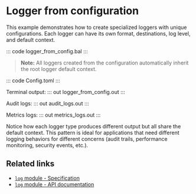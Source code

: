 # Logger from configuration

This example demonstrates how to create specialized loggers with unique configurations. Each logger can have its own format, destinations, log level, and default context.

::: code logger_from_config.bal :::

> **Note:** All loggers created from the configuration automatically inherit the root logger default context.

::: code Config.toml :::

Terminal output:
::: out logger_from_config.out :::

Audit logs:
::: out audit_logs.out :::

Metrics logs:
::: out metrics_logs.out :::

Notice how each logger type produces different output but all share the default context. This pattern is ideal for applications that need different logging behaviors for different concerns (audit trails, performance monitoring, security events, etc.).

## Related links
- [`log` module - Specification](https://ballerina.io/spec/log/#432-loggers-with-unique-logging-configuration)
- [`log` module - API documentation](https://lib.ballerina.io/ballerina/log/latest)
